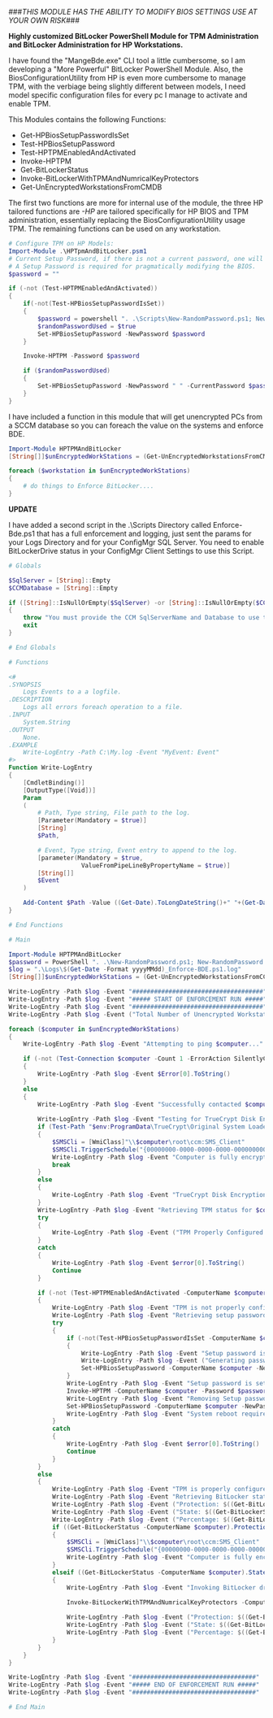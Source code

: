 ###*THIS MODULE HAS THE ABILITY TO MODIFY BIOS SETTINGS USE AT YOUR OWN RISK*###

**Highly customized BitLocker PowerShell Module for TPM Administration and BitLocker Administration for HP Workstations.**

I have found the "MangeBde.exe" CLI tool a little cumbersome, so I am developing a "More Powerful" BitLocker  PowerShell Module.
Also, the BiosConfigurationUtility from HP is even more cumbersome to manage TPM, with the verbiage being slightly different between models, I need model specific configuration files for every pc I manage to activate and enable TPM.

This Modules contains the following Functions:
* Get-HPBiosSetupPasswordIsSet
* Test-HPBiosSetupPassword
* Test-HPTPMEnabledAndActivated 
* Invoke-HPTPM
* Get-BitLockerStatus
* Invoke-BitLockerWithTPMAndNumricalKeyProtectors
* Get-UnEncryptedWorkstationsFromCMDB

The first two functions are more for internal use of the module, the three HP tailored functions are *-HP* are tailored specifically for HP BIOS and TPM administration, essentially replacing the BiosConfigurationUtility usage TPM.  The remaining functions can be used on any workstation.
```PowerShell
# Configure TPM on HP Models:
Import-Module .\HPTpmAndBitLocker.psm1
# Current Setup Password, if there is not a current password, one will randomly be generated, and removed after configuration completes.
# A Setup Password is required for pragmatically modifying the BIOS.
$password = ""

if (-not (Test-HPTPMEnabledAndActivated))
{
	if(-not(Test-HPBiosSetupPasswordIsSet))
	{
		$password = powershell ". .\Scripts\New-RandomPassword.ps1; New-RandomPassword -Length 14 -Lowercase -Uppercase -Numbers"
		$randomPasswordUsed = $true
		Set-HPBiosSetupPassword -NewPassword $password
	}

	Invoke-HPTPM -Password $password

	if ($randomPasswordUsed)
	{
		Set-HPBiosSetupPassword -NewPassword " " -CurrentPassword $password
	}
}
```
	
I have included a function in this module that will get unencrypted PCs from a SCCM database so you can foreach the value on the systems and enforce BDE.
```PowerShell
Import-Module HPTPMAndBitLocker
[String[]]$unEncryptedWorkStations = (Get-UnEncryptedWorkstationsFromCMDB -SqlServer SCCM_DB_Server -Database CM_ABC -IntergratedSecurity).ComputerName

foreach ($workstation in $unEncryptedWorkStations)
{
	# do things to Enforce BitLocker....
}
```
	
**UPDATE**

I have added a second script in the .\Scripts Directory called Enforce-Bde.ps1 that has a full enforcement and logging, just sent the params for your Logs Directory and for your ConfigMgr SQL Server.  You need to enable BitLockerDrive status in your ConfigMgr Client Settings to use this Script.
```PowerShell
# Globals

$SqlServer = [String]::Empty
$CCMDatabase = [String]::Empty

if ([String]::IsNullOrEmpty($SqlServer) -or [String]::IsNullOrEmpty($CCMDatabase))
{
	throw "You must provide the CCM SqlServerName and Database to use this script"
	exit
}

# End Globals

# Functions

<#
.SYNOPSIS
	Logs Events to a a logfile.
.DESCRIPTION
	Logs all errors foreach operation to a file.
.INPUT
    System.String
.OUTPUT
    None.
.EXAMPLE
	Write-LogEntry -Path C:\My.log -Event "MyEvent: Event"
#>
Function Write-LogEntry
{
	[CmdletBinding()]
	[OutputType([Void])]
	Param
	(
		# Path, Type string, File path to the log.
		[Parameter(Mandatory = $true)]
		[String]
		$Path,

		# Event, Type string, Event entry to append to the log.
		[parameter(Mandatory = $true,
					ValueFromPipeLineByPropertyName = $true)]
		[String[]]
		$Event
	)

	Add-Content $Path -Value ((Get-Date).ToLongDateString()+" "+(Get-Date).ToLongTimeString()+": "+$Event)
}

# End Functions

# Main

Import-Module HPTPMAndBitLocker
$password = PowerShell ". .\New-RandomPassword.ps1; New-RandomPassword -Length 14 -Lowercase -Uppercase -Numbers"
$log = ".\Logs\$(Get-Date -Format yyyyMMdd)_Enforce-BDE.ps1.log"
[String[]]$unEncryptedWorkStations = (Get-UnEncryptedWorkstationsFromCCMDB -SqlServer $SqlServer -Database $CCMDatabase -IntergratedSecurity).ComputerName

Write-LogEntry -Path $log -Event "####################################"
Write-LogEntry -Path $log -Event "##### START OF ENFORCEMENT RUN #####"
Write-LogEntry -Path $log -Event "####################################"
Write-LogEntry -Path $log -Event ("Total Number of Unencrypted Workstations: $($unEncryptedWorkStations.Length)")

foreach ($computer in $unEncryptedWorkStations)
{
	Write-LogEntry -Path $log -Event "Attempting to ping $computer..."

	if (-not (Test-Connection $computer -Count 1 -ErrorAction SilentlyContinue))
	{
		Write-LogEntry -Path $log -Event $Error[0].ToString()
	}
	else
	{
		Write-LogEntry -Path $log -Event "Successfully contacted $computer."
			
		Write-LogEntry -Path $log -Event "Testing for TrueCrypt Disk Encryption on $computer..."
		if (Test-Path "$env:ProgramData\TrueCrypt\Original System Loader")
		{
			$SMSCli = [WmiClass]"\\$computer\root\ccm:SMS_Client"
			$SMSCli.TriggerSchedule("{00000000-0000-0000-0000-000000000002}") | Out-Null
			Write-LogEntry -Path $log -Event "Computer is fully encrypted with TrueCrypt Full Disk Encryption, triggering ccm software inventory cycle for $computer..."
			break
		}
		else
		{
			Write-LogEntry -Path $log -Event "TrueCrypt Disk Encryption not detected on $computer..."
		}
		Write-LogEntry -Path $log -Event "Retrieving TPM status for $computer..."
		try
		{
            Write-LogEntry -Path $log -Event ("TPM Properly Configured: $(Test-HPTPMEnabledAndActivated -ComputerName $computer)") 
		}
		catch
		{
			Write-LogEntry -Path $log -Event $error[0].ToString()
			Continue
		}

		if (-not (Test-HPTPMEnabledAndActivated -ComputerName $computer))
		{
			Write-LogEntry -Path $log -Event "TPM is not properly configured on $computer."
			Write-LogEntry -Path $log -Event "Retrieving setup password state on $computer..."
			try
			{
				if (-not(Test-HPBiosSetupPasswordIsSet -ComputerName $computer))
				{
					Write-LogEntry -Path $log -Event "Setup password is set: False"
					Write-LogEntry -Path $log -Event ("Generating password: " + ($password = powershell ". .\Scripts\New-RandomPassword.ps1; New-RandomPassword -Length 14 -Lowercase -Uppercase -Numbers"))
					Set-HPBiosSetupPassword -ComputerName $computer -NewPassword $password | %{ Write-LogEntry -Path $log -Event $_ }
				}
				Write-LogEntry -Path $log -Event "Setup password is set: True"
				Invoke-HPTPM -ComputerName $computer -Password $password | %{ Write-LogEntry -Path $log -Event $_ }
				Write-LogEntry -Path $log -Event "Removing Setup password from $computer..."
				Set-HPBiosSetupPassword -ComputerName $computer -NewPassword " " -CurrentPassword $password | %{ Write-LogEntry -Path $log -Event $_ }
				Write-LogEntry -Path $log -Event "System reboot required to complete TPM configuration.  BitLocker will be enforced on next run after reboot."
			}
			catch
			{
				Write-LogEntry -Path $log -Event $error[0].ToString()
				Continue
			}
		}
		else
		{
			Write-LogEntry -Path $log -Event "TPM is properly configured on $computer."
			Write-LogEntry -Path $log -Event "Retrieving BitLocker status on $computer..."
			Write-LogEntry -Path $log -Event ("Protection: $((Get-BitLockerStatus -ComputerName $computer).Protection)")
			Write-LogEntry -Path $log -Event ("State: $((Get-BitLockerStatus -ComputerName $computer).State)")
			Write-LogEntry -Path $log -Event ("Percentage: $((Get-BitLockerStatus -ComputerName $computer).Percentage)")
			if ((Get-BitLockerStatus -ComputerName $computer).Protection -eq "ProtectionOn")
			{
				$SMSCli = [WmiClass]"\\$computer\root\ccm:SMS_Client"
				$SMSCli.TriggerSchedule("{00000000-0000-0000-0000-000000000001}") | Out-Null
				Write-LogEntry -Path $log -Event "Computer is fully encrypted and protection is on, triggering ccm hardware inventory cycle for $computer..."
			}
			elseif ((Get-BitLockerStatus -ComputerName $computer).State -ne "EncryptionInProgress")
			{
				Write-LogEntry -Path $log -Event "Invoking BitLocker drive encryption on $computer."
			
				Invoke-BitLockerWithTPMAndNumricalKeyProtectors -ComputerName $computer -ADKeyBackup | Out-Null

				Write-LogEntry -Path $log -Event ("Protection: $((Get-BitLockerStatus -ComputerName $computer).Protection)")
				Write-LogEntry -Path $log -Event ("State: $((Get-BitLockerStatus -ComputerName $computer).State)")
				Write-LogEntry -Path $log -Event ("Percentage: $((Get-BitLockerStatus -ComputerName $computer).Percentage)")
			}
		}
	}
}

Write-LogEntry -Path $log -Event "##################################"
Write-LogEntry -Path $log -Event "##### END OF ENFORCEMENT RUN #####"
Write-LogEntry -Path $log -Event "##################################"

# End Main
```